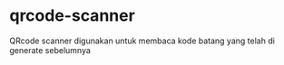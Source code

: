 # qrcode-scanner
QRcode scanner digunakan untuk membaca kode batang yang telah di generate sebelumnya
